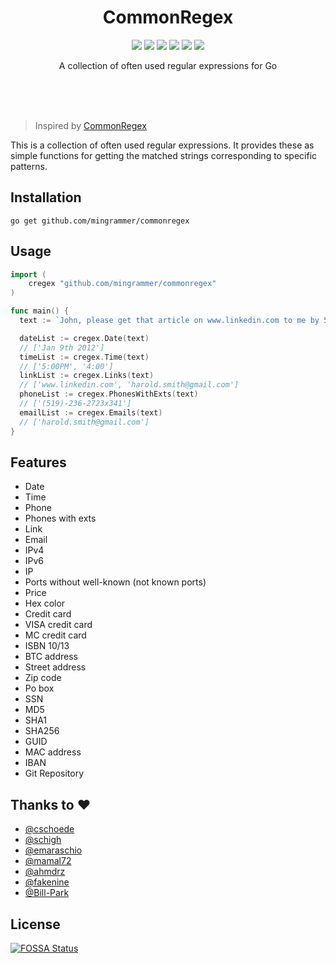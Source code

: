 <br><br>

<h1 align="center">CommonRegex</h1>

<p align="center">
  <a href="/LICENSE"><img src="https://img.shields.io/badge/license-MIT-blue.svg"/></a>
  <a href="https://app.fossa.io/projects/git%2Bgithub.com%2Fmingrammer%2Fcommonregex?ref=badge_shield" alt="FOSSA Status"><img src="https://app.fossa.io/api/projects/git%2Bgithub.com%2Fmingrammer%2Fcommonregex.svg?type=shield"/></a>
  <a href="https://goreportcard.com/report/github.com/mingrammer/commonregex"><img src="https://goreportcard.com/badge/github.com/mingrammer/commonregex"/></a>
  <a href="https://godoc.org/github.com/mingrammer/commonregex"><img src="https://godoc.org/github.com/mingrammer/commonregex?status.svg"/></a>
  <a href="https://travis-ci.org/mingrammer/commonregex"><img src="https://travis-ci.org/mingrammer/commonregex.svg?branch=master"/></a>
  <a href="https://codecov.io/gh/mingrammer/commonregex"><img src="https://codecov.io/gh/mingrammer/commonregex/branch/master/graph/badge.svg" /></a>
</p>

<p align="center">
  A collection of often used regular expressions for Go
</p>

<br><br><br>

> Inspired by [CommonRegex](https://github.com/madisonmay/CommonRegex)

This is a collection of often used regular expressions. It provides these as simple functions for getting the matched strings corresponding to specific patterns.

## Installation
```shell
go get github.com/mingrammer/commonregex
```

## Usage

```go
import (
	cregex "github.com/mingrammer/commonregex"
)

func main() {
  text := `John, please get that article on www.linkedin.com to me by 5:00PM on Jan 9th 2012. 4:00 would be ideal, actually. If you have any questions, You can reach me at (519)-236-2723x341 or get in touch with my associate at harold.smith@gmail.com`

  dateList := cregex.Date(text)
  // ['Jan 9th 2012']
  timeList := cregex.Time(text)
  // ['5:00PM', '4:00']
  linkList := cregex.Links(text)
  // ['www.linkedin.com', 'harold.smith@gmail.com']
  phoneList := cregex.PhonesWithExts(text)  
  // ['(519)-236-2723x341']
  emailList := cregex.Emails(text)
  // ['harold.smith@gmail.com']
}
```

## Features

* Date
* Time
* Phone
* Phones with exts
* Link
* Email
* IPv4
* IPv6
* IP
* Ports without well-known (not known ports)
* Price
* Hex color
* Credit card
* VISA credit card
* MC credit card
* ISBN 10/13
* BTC address
* Street address
* Zip code
* Po box
* SSN
* MD5
* SHA1
* SHA256
* GUID
* MAC address
* IBAN
* Git Repository

## Thanks to :heart:

* [@cschoede](https://github.com/cschoede)
* [@schigh](https://github.com/schigh)
* [@emaraschio](https://github.com/emaraschio)
* [@mamal72](https://github.com/mamal72)
* [@ahmdrz](https://github.com/ahmdrz)
* [@fakenine](https://github.com/fakenine)
* [@Bill-Park](https://github.com/Bill-Park)

## License

[![FOSSA Status](https://app.fossa.io/api/projects/git%2Bgithub.com%2Fmingrammer%2Fcommonregex.svg?type=large)](https://app.fossa.io/projects/git%2Bgithub.com%2Fmingrammer%2Fcommonregex?ref=badge_large)
